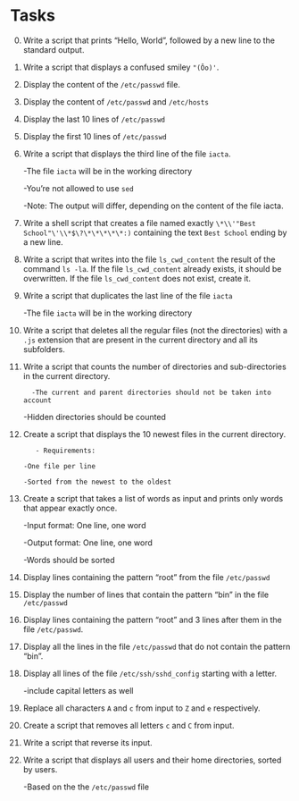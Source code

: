 # Tasks

0. Write a script that prints “Hello, World”, followed by a new line to the standard output.

1. Write a script that displays a confused smiley `"(Ôo)'`.

2. Display the content of the `/etc/passwd` file.

3. Display the content of `/etc/passwd` and `/etc/hosts`

4. Display the last 10 lines of `/etc/passwd`

5. Display the first 10 lines of `/etc/passwd`

6. Write a script that displays the third line of the file `iacta`.

   	 -The file `iacta` will be in the working directory

	 -You’re not allowed to use `sed`

	 -Note: The output will differ, depending on the content of the file iacta.


7. Write a shell script that creates a file named exactly `\*\\'"Best School"\'\\*$\?\*\*\*\*\*:)` containing the text `Best School` ending by a new line. 

8. Write a script that writes into the file `ls_cwd_content` the result of the command `ls -la`. If the file `ls_cwd_content` already exists, it should be overwritten. If the file `ls_cwd_content` does not exist, create it.

9. Write a script that duplicates the last line of the file `iacta`

   	 -The file `iacta` will be in the working directory

10. Write a script that deletes all the regular files (not the directories) with a `.js` extension that are present in the current directory and all its subfolders.

11. Write a script that counts the number of directories and sub-directories in the current directory.

    	  -The current and parent directories should not be taken into account

	  -Hidden directories should be counted

12. Create a script that displays the 10 newest files in the current directory.

    	   - Requirements:

		-One file per line

		-Sorted from the newest to the oldest

13. Create a script that takes a list of words as input and prints only words that appear exactly once.

    -Input format: One line, one word

    -Output format: One line, one word

    -Words should be sorted

14. Display lines containing the pattern “root” from the file `/etc/passwd`

15. Display the number of lines that contain the pattern “bin” in the file `/etc/passwd`

16. Display lines containing the pattern “root” and 3 lines after them in the file `/etc/passwd`.

17. Display all the lines in the file `/etc/passwd` that do not contain the pattern “bin”.

18. Display all lines of the file `/etc/ssh/sshd_config` starting with a letter.

    -include capital letters as well

19. Replace all characters `A` and `c` from input to `Z` and `e` respectively.

20. Create a script that removes all letters `c` and `C` from input.

21. Write a script that reverse its input.

22. Write a script that displays all users and their home directories, sorted by users.

    -Based on the the `/etc/passwd` file


